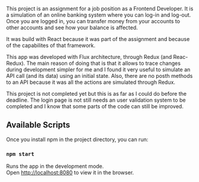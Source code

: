 This project is an assignment for a job position as a Frontend Developer. It is a simulation of an online banking system where you can log-in and log-out. Once you are logged in, you can transfer money from your accounts to other accounts and see how your balance is affected.

It was build with React because it was part of the assignment and because of the capabilites of that framework.

This app was developed with Flux architecture, through Redux (and Reac-Redux). The main reason of doing that is that it allows to trace changes during development simpler for me and I found it very useful to simulate an API call (and its data) using an initial state. Also, there are no posth methods to an API because it was all the actions are simulated through Redux.

This project is not completed yet but this is as far as I could do before the deadline. The login page is not still needs an user validation system to be completed and I know that some parts of the code can still be improved.

## Available Scripts

Once you install npm in the project directory, you can run:

### `npm start`

Runs the app in the development mode.<br />
Open [http://localhost:8080](http://localhost:8080) to view it in the browser.

<!-- ### `npm run build` -->


